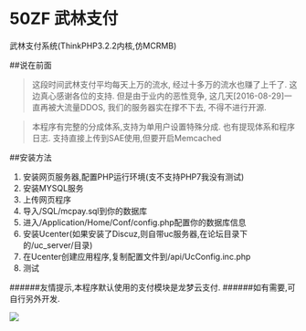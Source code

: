 # 50ZF 武林支付
武林支付系统(ThinkPHP3.2.2内核,仿MCRMB)

##说在前面
>这段时间武林支付平均每天上万的流水,
>经过十多万的流水也赚了上千了.
>这边真心感谢各位的支持.
>但是由于业内的恶性竞争,
>这几天[2016-08-29]一直再被大流量DDOS,
>我们的服务器实在撑不下去,
>不得不进行开源.

>本程序有完整的分成体系,支持为单用户设置特殊分成.
>也有提现体系和程序日志.
>支持直接上传到SAE使用,但要开启Memcached

##安装方法
1. 安装网页服务器,配置PHP运行环境(支不支持PHP7我没有测试)
2. 安装MYSQL服务
3. 上传网页程序
4. 导入/SQL/mcpay.sql到你的数据库
5. 进入/Application/Home/Conf/config.php配置你的数据库信息
6. 安装Ucenter(如果安装了Discuz,则自带uc服务器,在论坛目录下的/uc_server/目录)
7. 在Ucenter创建应用程序,复制配置文件到/api/UcConfig.inc.php
8. 测试

######友情提示,本程序默认使用的支付模块是龙梦云支付.
######如有需要,可自行另外开发.

![](https://raw.githubusercontent.com/DDMCloud/50ZF/master/DDMCloud.jpg)